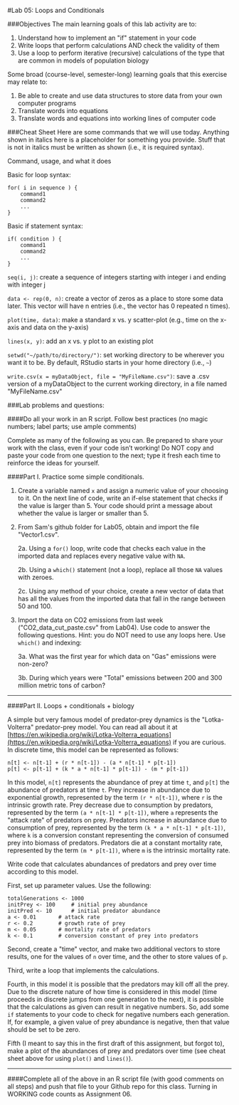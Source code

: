 #Lab 05: Loops and Conditionals###ObjectivesThe main learning goals of this lab activity are to:  1.	Understand how to implement an "if" statement in your code2.	Write loops that perform calculations AND check the validity of them3.	Use a loop to perform iterative (recursive) calculations of the type that are common in models of population biologySome broad (course-level, semester-long) learning goals that this exercise may relate to:1.	Be able to create and use data structures to store data from your own computer programs2.	Translate words into equations3.	Translate words and equations into working lines of computer code###Cheat SheetHere are some commands that we will use today.  Anything shown in italics here is a placeholder for something you provide.  Stuff that is not in italics must be written as shown (i.e., it is required syntax).Command, usage, and what it doesBasic for loop syntax:
	for( i in sequence ) {		command1			command2			...			}	Basic if statement syntax:
	if( condition ) {		command1			command2			...			}	`seq(i, j)`: create a sequence of integers starting with integer i and ending with integer j`data <- rep(0, n)`: create a vector of zeros as a place to store some data later.  This vector will have n entries (i.e., the vector has 0 repeated n times).`plot(time, data)`: make a standard x vs. y scatter-plot (e.g., time on the x-axis and data on the y-axis)
`lines(x, y)`: add an x vs. y plot to an existing plot
`setwd("~/path/to/directory/")`: set working directory to be wherever you want it to be.  By default, RStudio starts in your home directory (i.e., `~`)
`write.csv(x = myDataObject, file = "MyFileName.csv")`: save a .csv version of a myDataObject to the current working directory, in a file named "MyFileName.csv"###Lab problems and questions: 
####Do all your work in an R script. Follow best practices (no magic numbers; label parts; use ample comments)
Complete as many of the following as you can.  Be prepared to share your work with the class, even if your code isn’t working!  Do NOT copy and paste your code from one question to the next; type it fresh each time to reinforce the ideas for yourself.####Part I.  Practice some simple conditionals.1.	Create a variable named `x` and assign a numeric value of your choosing to it.  On the next line of code, write an if-else statement that checks if the value is larger than 5.  Your code should print a message about whether the value is larger or smaller than 5.2.	From Sam's github folder for Lab05, obtain and import the file "Vector1.csv".    
	2a. Using a `for()` loop, write code that checks each value in the imported data and replaces every negative value with `NA`.  
	2b. Using a `which()` statement (not a loop), replace all those `NA` values with zeroes.  
	2c. Using any method of your choice, create a new vector of data that has all the values from the imported data that fall in the range between 50 and 100. 
	
3. Import the data on CO2 emissions from last week ("CO2_data_cut_paste.csv" from Lab04).  Use code to answer the following questions.  Hint: you do NOT need to use any loops here.  Use `which()` and indexing:
	3a. What was the first year for which data on "Gas" emissions were non-zero?
	3b. During which years were "Total" emissions between 200 and 300 million metric tons of carbon?

<hr>

####Part II. Loops + conditionals + biology

A simple but very famous model of predator-prey dynamics is the "Lotka-Volterra" predator-prey model.  You can read all about it at [https://en.wikipedia.org/wiki/Lotka-Volterra_equations](https://en.wikipedia.org/wiki/Lotka-Volterra_equations) if you are curious.  In discrete time, this model can be represented as follows:

	n[t] <- n[t-1] + (r * n[t-1]) - (a * n[t-1] * p[t-1])
	p[t] <- p[t-1] + (k * a * n[t-1] * p[t-1]) - (m * p[t-1])

In this model, `n[t]` represents the abundance of prey at time `t`, and `p[t]` the abundance of predators at time `t`.  Prey increase in abundance due to exponential growth, represented by the term `(r * n[t-1])`, where `r` is the intrinsic growth rate.  Prey decrease due to consumption by predators, represented by the term `(a * n[t-1] * p[t-1])`, where `a` represents the "attack rate" of predators on prey.  Predators increase in abundance due to consumption of prey, represented by the term `(k * a * n[t-1] * p[t-1])`, where `k` is a conversion constant representing the conversion of consumed prey into biomass of predators.  Predators die at a constant mortality rate, represented by the term `(m * p[t-1])`, where `m` is the intrinsic mortality rate.

Write code that calculates abundances of predators and prey over time according to this model. 

First, set up parameter values.  Use the following: 


	totalGenerations <- 1000
	initPrey <- 100 	# initial prey abundance
	initPred <- 10		# initial predator abundance
	a <- 0.01 		# attack rate
	r <- 0.2 		# growth rate of prey
	m <- 0.05 		# mortality rate of predators
	k <- 0.1 		# conversion constant of prey into predators
	
Second, create a "time" vector, and make two additional vectors to store results, one for the values of `n` over time, and the other to store values of `p`.

Third, write a loop that implements the calculations.

Fourth, in this model it is possible that the predators may kill off all the prey.  Due to the discrete nature of how time is considered in this model (time proceeds in discrete jumps from one generation to the next), it is possible that the calculations as given can result in negative numbers.  So, add some `if` statements to your code to check for negative numbers each generation.  If, for example, a given value of prey abundance is negative, then that value should be set to be zero.

Fifth (I meant to say this in the first draft of this assignment, but forgot to), make a plot of the abundances of prey and predators over time (see cheat sheet above for using `plot()` and `lines()`).
<hr>####Complete all of the above in an R script file (with good comments on all steps) and push that file to your Github repo for this class.  Turning in WORKING code counts as Assignment 06. 